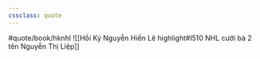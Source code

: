 ```yaml
---
cssclass: quote
---
```

#quote/book/hknhl
![[Hồi Ký Nguyễn Hiến Lê highlight#l510 NHL cưới bà 2 tên Nguyễn Thị Liệp]]
